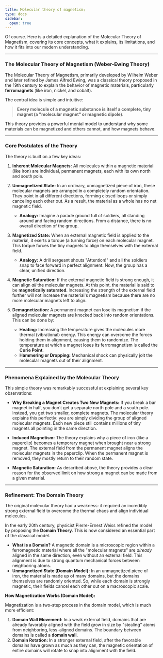 ```yaml
---
title: Molecular theory of magnetism;
type: docs
sidebar:
  open: true
---
```


Of course. Here is a detailed explanation of the Molecular Theory of Magnetism, covering its core concepts, what it explains, its limitations, and how it fits into our modern understanding.

---

### **The Molecular Theory of Magnetism (Weber-Ewing Theory)**

The Molecular Theory of Magnetism, primarily developed by Wilhelm Weber and later refined by James Alfred Ewing, was a classical theory proposed in the 19th century to explain the behavior of magnetic materials, particularly **ferromagnets** (like iron, nickel, and cobalt).

The central idea is simple and intuitive:

> **Every molecule of a magnetic substance is itself a complete, tiny magnet (a "molecular magnet" or magnetic dipole).**

This theory provides a powerful mental model to understand why some materials can be magnetized and others cannot, and how magnets behave.

---

### **Core Postulates of the Theory**

The theory is built on a few key ideas:

1.  **Inherent Molecular Magnets:** All molecules within a magnetic material (like iron) are individual, permanent magnets, each with its own north and south pole.

2.  **Unmagnetized State:** In an ordinary, unmagnetized piece of iron, these molecular magnets are arranged in a completely random orientation. They point in all different directions, forming closed loops or simply canceling each other out. As a result, the material as a whole has no net magnetic field.
    *   **Analogy:** Imagine a parade ground full of soldiers, all standing around and facing random directions. From a distance, there is no overall direction of the group.

3.  **Magnetized State:** When an external magnetic field is applied to the material, it exerts a torque (a turning force) on each molecular magnet. This torque forces the tiny magnets to align themselves with the external field.
    *   **Analogy:** A drill sergeant shouts "Attention!" and all the soldiers snap to face forward in perfect alignment. Now, the group has a clear, unified direction.

4.  **Magnetic Saturation:** If the external magnetic field is strong enough, it can align *all* the molecular magnets. At this point, the material is said to be **magnetically saturated**. Increasing the strength of the external field further will not increase the material's magnetism because there are no more molecular magnets left to align.

5.  **Demagnetization:** A permanent magnet can lose its magnetism if the aligned molecular magnets are knocked back into random orientations. This can be done by:
    *   **Heating:** Increasing the temperature gives the molecules more thermal (vibrational) energy. This energy can overcome the forces holding them in alignment, causing them to randomize. The temperature at which a magnet loses its ferromagnetism is called the **Curie Point**.
    *   **Hammering or Dropping:** Mechanical shock can physically jolt the molecular magnets out of their alignment.

---

### **Phenomena Explained by the Molecular Theory**

This simple theory was remarkably successful at explaining several key observations:

*   **Why Breaking a Magnet Creates Two New Magnets:** If you break a bar magnet in half, you don't get a separate north pole and a south pole. Instead, you get two smaller, complete magnets. The molecular theory explains this perfectly: you are simply dividing the group of aligned molecular magnets. Each new piece still contains millions of tiny magnets all pointing in the same direction.

*   **Induced Magnetism:** The theory explains why a piece of iron (like a paperclip) becomes a temporary magnet when brought near a strong magnet. The external field from the permanent magnet aligns the molecular magnets in the paperclip. When the permanent magnet is removed, they mostly return to their random state.

*   **Magnetic Saturation:** As described above, the theory provides a clear reason for the observed limit on how strong a magnet can be made from a given material.

---

### **Refinement: The Domain Theory**

The original molecular theory had a weakness: it required an incredibly strong external field to overcome the thermal chaos and align individual molecules.

In the early 20th century, physicist Pierre-Ernest Weiss refined the model by proposing the **Domain Theory**. This is now considered an essential part of the classical model.

*   **What is a Domain?** A magnetic domain is a microscopic region within a ferromagnetic material where all the "molecular magnets" are *already* aligned in the same direction, even without an external field. This alignment is due to strong quantum mechanical forces between neighboring atoms.
*   **Unmagnetized State (Domain Model):** In an unmagnetized piece of iron, the material is made up of many domains, but the domains themselves are randomly oriented. So, while each domain is strongly magnetic, their fields cancel each other out on a macroscopic scale.

**How Magnetization Works (Domain Model):**

Magnetization is a two-step process in the domain model, which is much more efficient:

1.  **Domain Wall Movement:** In a weak external field, domains that are already favorably aligned with the field grow in size by "stealing" atoms from neighboring, less-aligned domains. The boundary between domains is called a **domain wall**.
2.  **Domain Rotation:** In a stronger external field, after the favorable domains have grown as much as they can, the magnetic orientation of entire domains will rotate to snap into alignment with the field.

